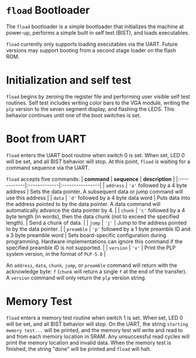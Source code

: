 # `fload` Bootloader #

The `fload` bootloader is a simple bootloader that initializes the machine at power-up, performs a simple built in self test (BIST), and loads executables.

`fload` currently only supports loading executables via the UART. Future versions may support booting from a second stage loader on the flash ROM.

# Initialization and self test #

`fload` begins by zeroing the register file and performing user visible self test routines. Self test includes writing color bars to the VGA module, writing the `plp` version to the seven segment display, and flashing the LEDS. This behavior continues until one of the boot switches is set.

# Boot from UART #

`fload` enters the UART boot routine when switch 0 is set. When set, LED 0 will be set, and all BIST behavior will stop. At this point, `fload` is waiting for a command sequence via the UART.

`fload` accepts five commands:
| **command** | **sequence** | **description** |
|:------------|:-------------|:----------------|
| `address`   | `'a'` followed by a 4 byte address | Sets the data pointer. A subsequent data or jump command will use this address |
| `data`      | `'d'` followed by a 4 byte data word | Puts data into the address pointed to by the data pointer. A data command will automatically advance the data pointer by 4. |
| `chunk`     | `'c'` followed by a 4 byte length (in words), then the data chunk (not to exceed the specified length). | Send a chunk of data. |
| `jump`      | `'j'`        | Jump to the address pointed to by the data pointer. |
| `preamble`  | `'p'` followed by a 1 byte preamble ID and a 3 byte preamble word | Sets board-specific configuration during programming. Hardware implementations can ignore this command if the specified preamble ID is not supported. |
| `version`   | `'v'`        | Print the PLP system version, in the format of `PLP-5.0` |

An `address`, `data`, `chunk`, `jump`, or `preamble` command will return with the acknowledge byte: `f` (`chunk` will return a single `f` at the end of the transfer). A `version` command will only return the `plp` version string.

# Memory Test #

`fload` enters a memory test routine when switch 1 is set. When set, LED 0 will be set, and all BIST behavior will stop. On the UART, the string `starting memory test...` will be printed, and the memory test will write and read to and from each memory location in SRAM. Any unsuccessful read cycles will print the memory location and invalid data. When the memory test is finished, the string "done" will be printed and `fload` will halt.